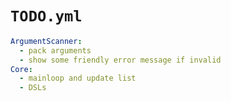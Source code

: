 # `TODO.yml`

```yaml
ArgumentScanner:
  - pack arguments
  - show some friendly error message if invalid
Core:
  - mainloop and update list
  - DSLs
```
